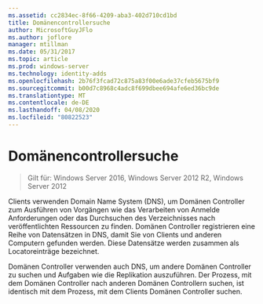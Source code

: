 ```yaml
---
ms.assetid: cc2834ec-8f66-4209-aba3-402d710cd1bd
title: Domänencontrollersuche
author: MicrosoftGuyJFlo
ms.author: joflore
manager: mtillman
ms.date: 05/31/2017
ms.topic: article
ms.prod: windows-server
ms.technology: identity-adds
ms.openlocfilehash: 2b76f3fcad72c875a83f00e6ade37cfeb5675bf9
ms.sourcegitcommit: b00d7c8968c4adc8f699dbee694afe6ed36bc9de
ms.translationtype: MT
ms.contentlocale: de-DE
ms.lasthandoff: 04/08/2020
ms.locfileid: "80822523"
---
```

# <a name="domain-controller-location"></a>Domänencontrollersuche

>Gilt für: Windows Server 2016, Windows Server 2012 R2, Windows Server 2012

Clients verwenden Domain Name System (DNS), um Domänen Controller zum Ausführen von Vorgängen wie das Verarbeiten von Anmelde Anforderungen oder das Durchsuchen des Verzeichnisses nach veröffentlichten Ressourcen zu finden. Domänen Controller registrieren eine Reihe von Datensätzen in DNS, damit Sie von Clients und anderen Computern gefunden werden. Diese Datensätze werden zusammen als Locatoreinträge bezeichnet.  
  
Domänen Controller verwenden auch DNS, um andere Domänen Controller zu suchen und Aufgaben wie die Replikation auszuführen. Der Prozess, mit dem Domänen Controller nach anderen Domänen Controllern suchen, ist identisch mit dem Prozess, mit dem Clients Domänen Controller suchen.  
  


